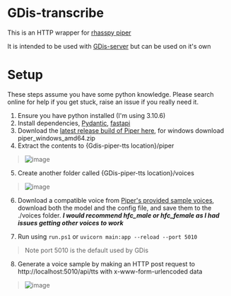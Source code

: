 # GDis-transcribe

This is an HTTP wrapper for [rhasspy piper](https://github.com/rhasspy/piper)

It is intended to be used with [GDis-server](https://github.com/SquirrelsMcGee/GDis-server) but can be used on it's own

# Setup
These steps assume you have some python knowledge. Please search online for help if you get stuck, raise an issue if you really need it.

1. Ensure you have python installed (I'm using 3.10.6)
2. Install dependencies, [Pydantic](https://pypi.org/project/pydantic/), [fastapi](https://fastapi.tiangolo.com/tutorial/)
3. Download the [latest release build of Piper here](https://github.com/rhasspy/piper/releases/latest), for windows download piper_windows_amd64.zip
4. Extract the contents to {Gdis-piper-tts location}/piper

> ![image](https://github.com/user-attachments/assets/30f30c3b-c59b-4aec-9dba-9e6547518a43)

5. Create another folder called {GDis-piper-tts location}/voices

> ![image](https://github.com/user-attachments/assets/7b09043f-e1f6-4f81-9614-b016f9d1751f)

6. Download a compatible voice from [Piper's provided sample voices](https://github.com/rhasspy/piper/blob/master/VOICES.md), download both the model and the config file, and save them to the ./voices folder. ***I would recommend hfc_male or hfc_female as I had issues getting other voices to work***

7. Run using `run.ps1` or `uvicorn main:app --reload --port 5010`

> Note port 5010 is the default used by GDis

8. Generate a voice sample by making an HTTP post request to http://localhost:5010/api/tts with x-www-form-urlencoded data

> ![image](https://github.com/user-attachments/assets/65babf7e-8f79-4143-95eb-89181893f186)


